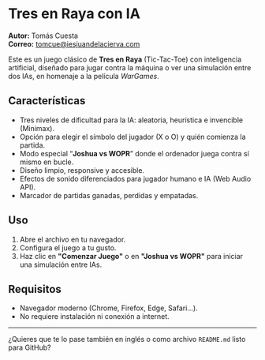 # Tres en Raya con IA

**Autor:** Tomás Cuesta  
**Correo:** tomcue@iesjuandelacierva.com  

Este es un juego clásico de **Tres en Raya** (Tic-Tac-Toe) con inteligencia artificial, diseñado para jugar contra la máquina o ver una simulación entre dos IAs, en homenaje a la película *WarGames*.

## Características

- Tres niveles de dificultad para la IA: aleatoria, heurística e invencible (Minimax).
- Opción para elegir el símbolo del jugador (X o O) y quién comienza la partida.
- Modo especial “**Joshua vs WOPR**” donde el ordenador juega contra sí mismo en bucle.
- Diseño limpio, responsive y accesible.
- Efectos de sonido diferenciados para jugador humano e IA (Web Audio API).
- Marcador de partidas ganadas, perdidas y empatadas.

## Uso

1. Abre el archivo  en tu navegador.
2. Configura el juego a tu gusto.
3. Haz clic en **"Comenzar Juego"** o en **"Joshua vs WOPR"** para iniciar una simulación entre IAs.

## Requisitos

- Navegador moderno (Chrome, Firefox, Edge, Safari…).
- No requiere instalación ni conexión a internet.

---

¿Quieres que te lo pase también en inglés o como archivo `README.md` listo para GitHub?
